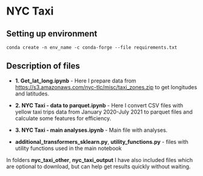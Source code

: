 # NYC Taxi

## Setting up environment
```
conda create -n env_name -c conda-forge --file requirements.txt
```

## Description of files

* **1. Get_lat_long.ipynb** - Here I prepare data from https://s3.amazonaws.com/nyc-tlc/misc/taxi_zones.zip 
to get longitudes and latitudes.

* **2. NYC Taxi - data to parquet.ipynb** - Here I convert CSV files with yellow taxi trips data 
from January 2020-July 2021 to parquet files and calculate some features for efficiency.

* **3. NYC Taxi - main analyses.ipynb** - Main file with analyses.

* **additional_transformers_sklearn.py**, **utility_functions.py** - files with 
utility functions used in the main notebook

In folders **nyc_taxi_other**, **nyc_taxi_output** I have also included files which are 
optional to download, but can help get results quickly without waiting.